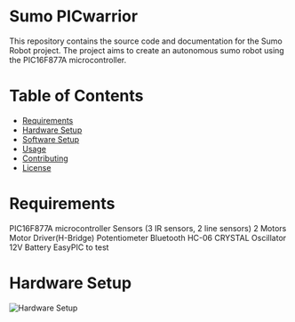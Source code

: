 # Sumo PICwarrior
This repository contains the source code and documentation for the Sumo Robot project. The project aims to create an autonomous sumo robot using the PIC16F877A microcontroller.

# Table of Contents
- <span style="color:blue">[Requirements](#requirements)</span>
- <span style="color:blue">[Hardware Setup](#hardware-setup)</span>
- <span style="color:blue">[Software Setup](#software-setup)</span>
- <span style="color:blue">[Usage](#usage)</span>
- <span style="color:blue">[Contributing](#contributing)</span>
- <span style="color:blue">[License](#license)</span>

# Requirements
PIC16F877A microcontroller
Sensors (3 IR sensors, 2 line sensors)
2 Motors
Motor Driver(H-Bridge)
Potentiometer
Bluetooth HC-06
CRYSTAL Oscillator
12V Battery
EasyPIC to test

# Hardware Setup
![Hardware Setup](path/to/your/image.jpg)
